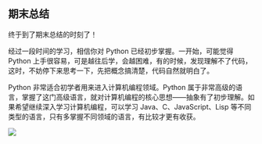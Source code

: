 ## 期末总结

终于到了期末总结的时刻了！

经过一段时间的学习，相信你对 Python 已经初步掌握。一开始，可能觉得 Python 上手很容易，可是越往后学，会越困难，有的时候，发现理解不了代码，这时，不妨停下来思考一下，先把概念搞清楚，代码自然就明白了。

Python 非常适合初学者用来进入计算机编程领域。Python 属于非常高级的语言，掌握了这门高级语言，就对计算机编程的核心思想——抽象有了初步理解。如果希望继续深入学习计算机编程，可以学习 Java、C、JavaScript、Lisp 等不同类型的语言，只有多掌握不同领域的语言，有比较才更有收获。

![](\fig\1018496437713568l.png)
